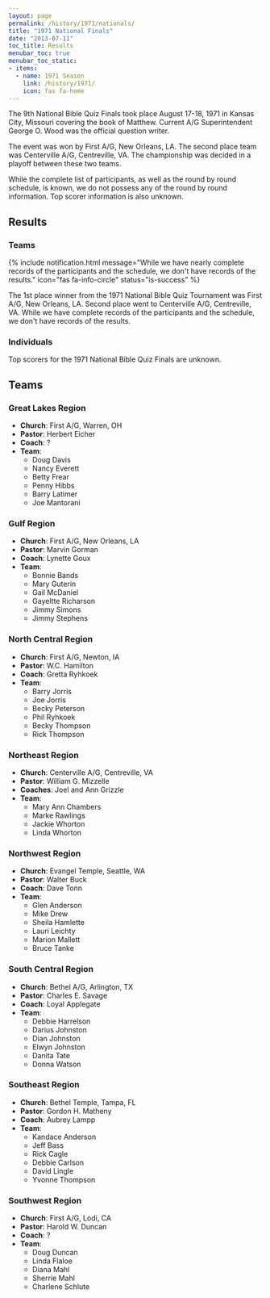 ```yaml
---
layout: page
permalink: /history/1971/nationals/
title: "1971 National Finals"
date: "2013-07-11"
toc_title: Results
menubar_toc: true
menubar_toc_static:
- items:
  - name: 1971 Season
    link: /history/1971/
    icon: fas fa-home
---
```


The 9th National Bible Quiz Finals took place August 17-18, 1971 in Kansas City, Missouri covering the book of Matthew. Current A/G Superintendent George O. Wood was the official question writer.

The event was won by First A/G, New Orleans, LA. The second place team was Centerville A/G, Centreville, VA. The championship was decided in a playoff between these two teams.

While the complete list of participants, as well as the round by round schedule, is known, we do not possess any of the round by round information. Top scorer information is also unknown.

## Results

### Teams

{% include notification.html
   message="While we have nearly complete records of the participants and the schedule, we don't have records of the results."
   icon="fas fa-info-circle"
   status="is-success" %}


The 1st place winner from the 1971 National Bible Quiz Tournament was First A/G, New Orleans, LA. Second place went to Centerville A/G, Centreville, VA. While we have complete records of the participants and the schedule, we don't have records of the results.

### Individuals

Top scorers for the 1971 National Bible Quiz Finals are unknown.

## Teams

### Great Lakes Region

* **Church**: First A/G, Warren, OH
* **Pastor**: Herbert Eicher
* **Coach**: ?
* **Team**:
    * Doug Davis
    * Nancy Everett
    * Betty Frear
    * Penny Hibbs
    * Barry Latimer
    * Joe Mantorani

### Gulf Region

* **Church**: First A/G, New Orleans, LA
* **Pastor**: Marvin Gorman
* **Coach**: Lynette Goux
* **Team**:
    * Bonnie Bands
    * Mary Guterin
    * Gail McDaniel
    * Gayeltte Richarson
    * Jimmy Simons
    * Jimmy Stephens

### North Central Region

* **Church**: First A/G, Newton, IA
* **Pastor**: W.C. Hamilton
* **Coach**: Gretta Ryhkoek
* **Team**:
    * Barry Jorris
    * Joe Jorris
    * Becky Peterson
    * Phil Ryhkoek
    * Becky Thompson
    * Rick Thompson

### Northeast Region

* **Church**: Centerville A/G, Centreville, VA
* **Pastor**: William G. Mizzelle
* **Coaches**: Joel and Ann Grizzle
* **Team**:
    * Mary Ann Chambers
    * Marke Rawlings
    * Jackie Whorton
    * Linda Whorton

### Northwest Region

* **Church**: Evangel Temple, Seattle, WA
* **Pastor**: Walter Buck
* **Coach**: Dave Tonn
* **Team**:
    * Glen Anderson
    * Mike Drew
    * Sheila Hamlette
    * Lauri Leichty
    * Marion Mallett
    * Bruce Tanke

### South Central Region

* **Church**: Bethel A/G, Arlington, TX
* **Pastor**: Charles E. Savage
* **Coach**: Loyal Applegate
* **Team**:
    * Debbie Harrelson
    * Darius Johnston
    * Dian Johnston
    * Elwyn Johnston
    * Danita Tate
    * Donna Watson

### Southeast Region

* **Church**: Bethel Temple, Tampa, FL
* **Pastor**: Gordon H. Matheny
* **Coach**: Aubrey Lampp
* **Team**:
    * Kandace Anderson
    * Jeff Bass
    * Rick Cagle
    * Debbie Carlson
    * David Lingle
    * Yvonne Thompson

### Southwest Region

* **Church**: First A/G, Lodi, CA
* **Pastor**: Harold W. Duncan
* **Coach**: ?
* **Team**:
    * Doug Duncan
    * Linda Flaloe
    * Diana Mahl
    * Sherrie Mahl
    * Charlene Schlute
